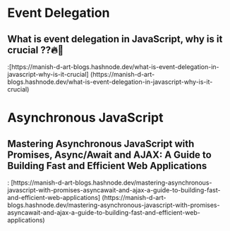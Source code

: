 <h1>Event Delegation</h1>
<h2>What is event delegation in JavaScript, why is it crucial ??🔥👀</h2> :[https://manish-d-art-blogs.hashnode.dev/what-is-event-delegation-in-javascript-why-is-it-crucial] (https://manish-d-art-blogs.hashnode.dev/what-is-event-delegation-in-javascript-why-is-it-crucial)



<h1>Asynchronous JavaScript</h1>
<h2>Mastering Asynchronous JavaScript with Promises, Async/Await and AJAX: A Guide to Building Fast and Efficient Web Applications </h2> : [https://manish-d-art-blogs.hashnode.dev/mastering-asynchronous-javascript-with-promises-asyncawait-and-ajax-a-guide-to-building-fast-and-efficient-web-applications] (https://manish-d-art-blogs.hashnode.dev/mastering-asynchronous-javascript-with-promises-asyncawait-and-ajax-a-guide-to-building-fast-and-efficient-web-applications)
